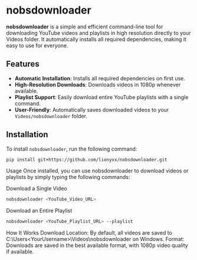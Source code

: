 # nobsdownloader

**nobsdownloader** is a simple and efficient command-line tool for downloading YouTube videos and playlists in high resolution directly to your Videos folder. It automatically installs all required dependencies, making it easy to use for everyone.

## Features

- **Automatic Installation**: Installs all required dependencies on first use.
- **High-Resolution Downloads**: Downloads videos in 1080p whenever available.
- **Playlist Support**: Easily download entire YouTube playlists with a single command.
- **User-Friendly**: Automatically saves downloaded videos to your `Videos/nobsdownloader` folder.

## Installation

To install `nobsdownloader`, run the following command:

```sh
pip install git+https://github.com/lionyxx/nobsdownloader.git
```
Usage
Once installed, you can use nobsdownloader to download videos or playlists by simply typing the following commands:

Download a Single Video
```sh
nobsdownloader <YouTube_Video_URL>
```
Download an Entire Playlist
```sh
nobsdownloader <YouTube_Playlist_URL> --playlist
```

How It Works
Download Location: By default, all videos are saved to C:\Users\<YourUsername>\Videos\nobsdownloader on Windows.
Format: Downloads are saved in the best available format, with 1080p video quality if available.
